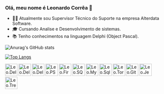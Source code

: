 ### Olá, meu nome é Leonardo Corrêa 👋

- 👨‍💻 Atualmente sou Supervisor Técnico do Suporte na empresa Alterdata Software.
- 🎓 Cursando Analise e Desenvolvimento de sistemas.
- 📚 Tenho conhecimentos na linguagem Delphi (Object Pascal).


![Anurag's GitHub stats](https://github-readme-stats.vercel.app/api?username=leocorrea0411&show_icons=true&theme=dark)

[![Top Langs](https://github-readme-stats.vercel.app/api/top-langs/?username=leocorrea0411)](https://github.com/anuraghazra/github-readme-stats)

<div>
<img aling ="center" alt="Leo.Delphi" height "30" width="40" src="https://user-images.githubusercontent.com/3423282/123477765-e4013700-d5d4-11eb-876c-de9aab52153b.png" />
<img aling ="center" alt="Leo.Delphi" height "30" width="40" src="https://user-images.githubusercontent.com/3423282/123477976-37738500-d5d5-11eb-8171-f917fdc231a5.png" />
<img aling ="center" alt="Leo.Delphi" height "30" width="40" src="https://user-images.githubusercontent.com/3423282/123478002-3e01fc80-d5d5-11eb-983d-d8aaa7ead156.png" />     <img aling ="center" alt="Leo.PS" height "30" width="40" src="https://cdn.jsdelivr.net/gh/devicons/devicon/icons/postgresql/postgresql-original-wordmark.svg" />
<img aling ="center" alt="Leo.FireBird" height "30" width="40" src="https://firebirdsql.org/file/about/firebird-logo-64.png" />
<img aling ="center" alt="Leo.SQLS" height "30" width="40" src="https://cdn.jsdelivr.net/gh/devicons/devicon/icons/microsoftsqlserver/microsoftsqlserver-plain-wordmark.svg" />
<img aling ="center" alt="Leo.MySql" height "30" width="40" src="https://cdn.jsdelivr.net/gh/devicons/devicon/icons/mysql/mysql-original-wordmark.svg" />
<img aling ="center" alt="Leo.SqlLite" height "30" width="40" src="https://cdn.jsdelivr.net/gh/devicons/devicon/icons/sqlite/sqlite-original-wordmark.svg" />
<img aling ="center" alt="Leo.Tortoise" height "30" width="40" src="https://cdn.jsdelivr.net/gh/devicons/devicon/icons/tortoisegit/tortoisegit-original.svg"  />
<img aling ="center" alt="Leo.Github" height "30" width="40" src="https://cdn.jsdelivr.net/gh/devicons/devicon/icons/github/github-original-wordmark.svg" />
<img aling ="center" alt="Leo.Jenkins" height "30" width="40" src="https://cdn.jsdelivr.net/gh/devicons/devicon/icons/jenkins/jenkins-original.svg"  />
<img aling ="center" alt="Leo.Trello" height "30" width="40" src="https://cdn.jsdelivr.net/gh/devicons/devicon/icons/trello/trello-plain-wordmark.svg" />
<div/>
